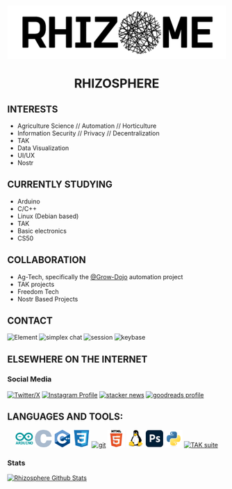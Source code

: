 <img align="center" src="https://raw.githubusercontent.com/RhizoSphere/RhizoSphere/refs/heads/dev-alpha/img/rhizome-header-one.png">
<h1 align="center">RHIZOSPHERE</h1>

## INTERESTS
- Agriculture Science // Automation // Horticulture 
- Information Security // Privacy // Decentralization
- TAK
- Data Visualization
- UI/UX
- Nostr 

## CURRENTLY STUDYING 
- Arduino
- C/C++
- Linux (Debian based)
- TAK
- Basic electronics
- CS50
<!--- change to icon/links above--->

## COLLABORATION 
- Ag-Tech, specifically the <a href="https://github.com/Grow-Dojo">@Grow-Dojo</a> automation project 
- TAK projects
- Freedom Tech
- Nostr Based Projects
<!--- replace with pictures/banners/photo collage --->
## CONTACT

<img src="https://upload.wikimedia.org/wikipedia/commons/c/cb/Element_%28software%29_logo.svg" alt="Element" height="40" width="40" /> <img src="https://simplex.chat/img/new/logo-symbol-light.svg" alt="simplex chat" height="40" width="40" /> <img src="https://upload.wikimedia.org/wikipedia/commons/thumb/a/ab/Session_App_Logo.svg/250px-Session_App_Logo.svg.png" alt="session" height="40" width="40" />
<img src="https://upload.wikimedia.org/wikipedia/commons/b/bb/Keybase_logo_official.svg" alt="keybase" height="40" width="40" />
<!--- LINK TO LIVE comm apps --->
## ELSEWHERE ON THE INTERNET
<!--- Socials Media Links --->
<h3 align="left">Social Media</h3>
<p align="left">
<a href="https://www.x.com/Rhiz0sphere/" target="blank"><img align="center" src="https://cdn.jsdelivr.net/npm/simple-icons@3.0.1/icons/twitter.svg" alt="Twitter/X" height="40" width="40" /></a> <a href="https://www.instagram.com/rhizo.sphere/" target="blank"><img align="center" src="https://upload.wikimedia.org/wikipedia/commons/thumb/9/95/Instagram_logo_2022.svg/250px-Instagram_logo_2022.svg.png" alt="Instagram Profile" height="40" width="40" /></a>
 <a href="https://stacker.news/r/Nostr_Archives" target="blank"><img align="center" src="https://image.nostr.build/fd046abf34f735dd6048c044c3c3729b3547e8cb482b32ec13a6381e7ed766f4.jpg" alt="stacker news" height="40" width="40" /></a> <a href="https://www.goodreads.com/rhizosphere" target="blank"><img align="center" src="https://upload.wikimedia.org/wikipedia/commons/thumb/4/4e/Goodreads_%27g%27_logo.svg/250px-Goodreads_%27g%27_logo.svg.png" alt="goodreads profile" height="40" width="40" /></a></p>
<!--- add nostr, Mastodon, good reads, threads, dev.io, and otheres --->
<!--- Language and Tools --->

## LANGUAGES AND TOOLS:
<p align="center"> 
<a href="https://www.arduino.cc/" target="_blank"> <img src="https://github.com/devicons/devicon/blob/master/icons/arduino/arduino-original-wordmark.svg" alt="arduino" width="40" height="40"/></a> <a href="https://www.cprogramming.com/" target="_blank"> <img src="https://github.com/devicons/devicon/blob/master/icons/c/c-original.svg" alt="c" width="40" height="40"/></a> <a href="https://www.w3schools.com/cpp/" target="_blank"> <img src="https://github.com/devicons/devicon/blob/master/icons/cplusplus/cplusplus-original.svg" alt="cplusplus" width="40" height="40"/></a> <a href="https://www.w3schools.com/css/" target="_blank"> <img src="https://github.com/devicons/devicon/blob/master/icons/css3/css3-original.svg" alt="css3" width="40" height="40"/></a> <a href="https://git-scm.com/" target="_blank"> <img src="https://www.vectorlogo.zone/logos/git-scm/git-scm-icon.svg" alt="git" width="40" height="40"/></a> <a href="https://www.w3.org/html/" target="_blank"> <img src="https://github.com/devicons/devicon/blob/master/icons/html5/html5-original-wordmark.svg" alt="html5" width="40" height="40"/></a> <a href="https://www.linux.org/" target="_blank"> <img src="https://github.com/devicons/devicon/blob/master/icons/linux/linux-original.svg" alt="linux" width="40" height="40"/></a> <a href="https://www.photoshop.com/en" target="_blank"> <img src="https://github.com/devicons/devicon/blob/master/icons/photoshop/photoshop-plain.svg" alt="photoshop" width="40" height="40"/></a> <a href="https://www.python.org" target="_blank"> <img src="https://github.com/devicons/devicon/blob/master/icons/python/python-original.svg" alt="python" width="40" height="40"/></a> <a href="https://www.tak.gov" target="_blank"> <img src="https://upload.wikimedia.org/wikipedia/commons/c/c7/ATAK_Civilian_Logo.png" alt="TAK suite" width="40" height="40"/></a> </p>
<!---
<a href="   " target="_blank"> <img src="   " alt="   " width="40" height="40"/> </a> --->

<!--- add TAK, gimpSHOP, XMPP, nostr protocol, BaSH, Reticulum, meshtastic, LoRa logo --->

<!--- comrade logo/links expanded form of growdojo comrades --->
<!-- courses and certificates -->
<!--- Link to growdojo learning reaources learning material
## REAL-TIME COMMS
- SESSION
- SIMPLEXCHAT
- SIGNAL
- WIRE
- BRIAR
- ELEMENT
- IRC
- XMPP --->
### Stats
<!--- Github Stat Catd --->
[![Rhizosphere Github Stats](https://github-readme-stats.vercel.app/api?username=Rhizosphere&show_icons=true&theme=merko)](https://github.com/anuraghazra/github-readme-stats)
